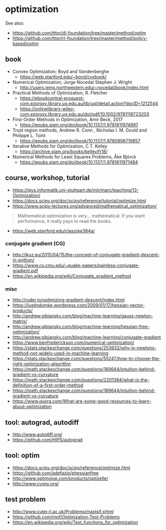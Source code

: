 # optimization
See also:
* https://github.com/tttor/dl-foundation/tree/master/method/optim
* https://github.com/tttor/rl-foundation/tree/master/method/policy-based/optim

## book
* Convex Optimization; Boyd and Vandenberghe
  * https://web.stanford.edu/~boyd/cvxbook/
* Numerical Optimization; Jorge Nocedal    Stephen J. Wright
  * http://users.iems.northwestern.edu/~nocedal/book/index.html
* Practical Methods of Optimization, R. Fletcher
  * https://ebookcentral-proquest-com.ezproxy.library.uq.edu.au/lib/uql/detail.action?docID=1212544
  * https://onlinelibrary-wiley-com.ezproxy.library.uq.edu.au/doi/pdf/10.1002/9781118723203
* First-Order Methods in Optimization, Amir Beck, 2017
  * https://epubs.siam.org/doi/book/10.1137/1.9781611974997
* Trust region methods, Andrew R. Conn , Nicholas I. M. Gould and Philippe L. Toint
  * https://epubs.siam.org/doi/book/10.1137/1.9780898719857
* Iterative Methods for Optimization, C.T. Kelley
  * https://archive.siam.org/books/kelley/fr18/
* Numerical Methods for Least Squares Problems, Åke Björck
  * https://epubs.siam.org/doi/book/10.1137/1.9781611971484

## course, workshop, tutorial
* https://ipvs.informatik.uni-stuttgart.de/mlr/marc/teaching/13-Optimization/
* https://docs.scipy.org/doc/scipy/reference/tutorial/optimize.html
* https://www.scipy-lectures.org/advanced/mathematical_optimization/
> Mathematical optimization is very... mathematical. If you want performance, it really pays to read the books.
* https://web.stanford.edu/class/ee364a/

### conjugate gradient (CG)
* http://ikuz.eu/2015/04/15/the-concept-of-conjugate-gradient-descent-in-python/
* https://www.cs.cmu.edu/~quake-papers/painless-conjugate-gradient.pdf
* https://en.wikipedia.org/wiki/Conjugate_gradient_method

### misc
* http://ruder.io/optimizing-gradient-descent/index.html
* https://justindomke.wordpress.com/2009/01/17/hessian-vector-products/
* http://andrew.gibiansky.com/blog/machine-learning/gauss-newton-matrix/
* http://andrew.gibiansky.com/blog/machine-learning/hessian-free-optimization/
* http://andrew.gibiansky.com/blog/machine-learning/conjugate-gradient
* https://www.benfrederickson.com/numerical-optimization/
* https://stats.stackexchange.com/questions/253632/why-is-newtons-method-not-widely-used-in-machine-learning
* https://stats.stackexchange.com/questions/55247/how-to-choose-the-right-optimization-algorithm
* https://math.stackexchange.com/questions/189644/intuition-behind-gradient-vs-curvature
* https://math.stackexchange.com/questions/2201384/what-is-the-definition-of-a-first-order-method
* https://math.stackexchange.com/questions/189644/intuition-behind-gradient-vs-curvature
* https://www.quora.com/What-are-some-good-resources-to-learn-about-optimization

## tool: autograd, autodiff
* http://www.autodiff.org/
* https://github.com/HIPS/autograd

## tool: optim
* https://docs.scipy.org/doc/scipy/reference/optimize.html
* https://github.com/adefazio/phessianfree
* http://www.optimojoe.com/products/optizelle/
* http://www.cvxpy.org/

## test problem
* http://www.cuter.rl.ac.uk/Problems/mastsif.shtml
* https://github.com/mpf/Optimization-Test-Problems
* https://en.wikipedia.org/wiki/Test_functions_for_optimization
